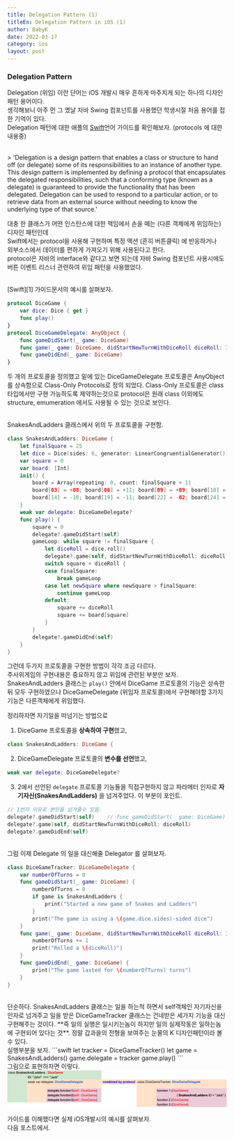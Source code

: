 ```yaml
---
title: Delegation Pattern (1)
titleEn: Delegation Pattern in iOS (1)
author: BabyK
date: 2022-03-17
category: ios
layout: post
---
```


### Delegation Pattern
Delegation (위임) 이란 단어는 iOS 개발시 매우 흔하게 마주치게 되는 하나의 디자인패턴 용어이다.  
생각해보니 아주 먼 그 옜날 자바 Swing 컴포넌트를 사용했던 학생시절 처음 용어를 접한 기억이 있다.  
Delegation 패턴에 대한 애플의 [Swift][1]언어 가이드를 확인해보자. (protocols 에 대한 내용중)

<br>
> 'Delegation is a design pattern that enables a class or structure to hand off (or delegate) some of its responsibilities to an instance of another type. This design pattern is implemented by defining a protocol that encapsulates the delegated responsibilities, such that a conforming type (known as a delegate) is guaranteed to provide the functionality that has been delegated. Delegation can be used to respond to a particular action, or to retrieve data from an external source without needing to know the underlying type of that source.'

<br>

대충 한 클래스가 어떤 인스탄스에 대한 책임에서 손을 떼는 (다른 객체에게 위임하는) 디자인 패턴인데  
Swift에서는 protocol을 사용해 구현하며 특정 액션 (흔히 버튼클릭) 에 반응하거나  
외부소스에서 데이터를 편하게 가져오기 위해 사용된다고 한다.  
protocol은 자바의 interface와 같다고 보면 되는데 자바 Swing 컴포넌트 사용시에도 버튼 이벤트 리스너 관련하여 위임 패턴을 사용했었다.

<br>
[Swift][1] 가이드문서의 예시를 살펴보자.

```swift
protocol DiceGame {
    var dice: Dice { get }
    func play()
}
protocol DiceGameDelegate: AnyObject {
    func gameDidStart(_ game: DiceGame)
    func game(_ game: DiceGame, didStartNewTurnWithDiceRoll diceRoll: Int)
    func gameDidEnd(_ game: DiceGame)
}
```

두 개의 프로토콜을 정의했고 밑에 있는 DiceGameDelegate 프로토콜은 AnyObject를 상속함으로 Class-Only Protocols로 정의 되었다.
Class-Only 프로토콜은 class 타입에서만 구현 가능하도록 제약하는것으로 protocol은 원래 class 이외에도 structure, emumeration 에서도 사용될 수 있는 것으로 보인다.

<br>
SnakesAndLadders 클래스에서 위의 두 프로토콜을 구현함.

```swift
class SnakesAndLadders: DiceGame {
    let finalSquare = 25
    let dice = Dice(sides: 6, generator: LinearCongruentialGenerator())
    var square = 0
    var board: [Int]
    init() {
        board = Array(repeating: 0, count: finalSquare + 1)
        board[03] = +08; board[06] = +11; board[09] = +09; board[10] = +02
        board[14] = -10; board[19] = -11; board[22] = -02; board[24] = -08
    }
    weak var delegate: DiceGameDelegate?
    func play() {
        square = 0
        delegate?.gameDidStart(self)
        gameLoop: while square != finalSquare {
            let diceRoll = dice.roll()
            delegate?.game(self, didStartNewTurnWithDiceRoll: diceRoll)
            switch square + diceRoll {
            case finalSquare:
                break gameLoop
            case let newSquare where newSquare > finalSquare:
                continue gameLoop
            default:
                square += diceRoll
                square += board[square]
            }
        }
        delegate?.gameDidEnd(self)
    }
}
```

그런데 두가지 프로토콜을 구현한 방법이 각각 조금 다르다.  
주사위게임의 구현내용은 중요하지 않고 위임에 관련된 부분만 보자.  
SnakesAndLadders 클래스는 `play()` 안에서 DiceGame 프로토콜의 기능은 상속한뒤 모두 구현하였으나
DiceGameDelegate (위임자 프로토콜)에서 구현해야할 3가지 기능은 다른객체에게 위임했다.  

정리하자면 자기일을 떠넘기는 방법으로 
1. DiceGame 프로토콜을 **상속하여 구현**했고,
```swift
class SnakesAndLadders: DiceGame {
```

2. DiceGameDelegate 프로토콜의 **변수를 선언**했고,  
```swift
weak var delegate: DiceGameDelegate?
```
3. 2에서 선언된 `delegate` 프로토콜 기능들을 직접구현하지 않고 파라메터 인자로 **자기자신(SnakesAndLadders)** 을 넘겨주었다. 이 부분이 포인트.

```swift
// 1번의 이유로 본인을 넘겨줄수 있음.
delegate?.gameDidStart(self)    // func gameDidStart(_ game: DiceGame)
delegate?.game(self, didStartNewTurnWithDiceRoll: diceRoll)
delegate?.gameDidEnd(self)
```

<br>
그럼 이제 Delegate 의 일을 대신해줄 Delegator 를 살펴보자.

```swift
class DiceGameTracker: DiceGameDelegate {
    var numberOfTurns = 0
    func gameDidStart(_ game: DiceGame) {
        numberOfTurns = 0
        if game is SnakesAndLadders {
            print("Started a new game of Snakes and Ladders")
        }
        print("The game is using a \(game.dice.sides)-sided dice")
    }
    func game(_ game: DiceGame, didStartNewTurnWithDiceRoll diceRoll: Int) {
        numberOfTurns += 1
        print("Rolled a \(diceRoll)")
    }
    func gameDidEnd(_ game: DiceGame) {
        print("The game lasted for \(numberOfTurns) turns")
    }
}
```
<br>
단순하다. SnakesAndLadders 클래스는 일을 하는척 하면서 self객체인 자기자신을 인자로 넘겨주고   
일을 받은 DiceGameTracker 클래스는 건네받은 세가지 기능을 대신 구현해주는 것이다.  
**즉 일의 실행은 일시키는놈이 하지만 일의 실제작동은 일하는놈에 구현되어 있다는 것**.  
정말 갑과을의 전형을 보여주는 눈물의 K 디자인패턴이라 볼 수 있다.  

<br>
실행부분을 보자.
```swift
let tracker = DiceGameTracker()
let game = SnakesAndLadders()
game.delegate = tracker
game.play()
```
<br>
그림으로 표현하자면 이렇다.

<img src="/img/delegationPattern1.png" >

가이드를 이해했다면 실제 iOS개발시의 예시를 살펴보자.  
다음 포스트에서.
<br>


[1]: https://docs.swift.org/swift-book/LanguageGuide/Protocols.html
